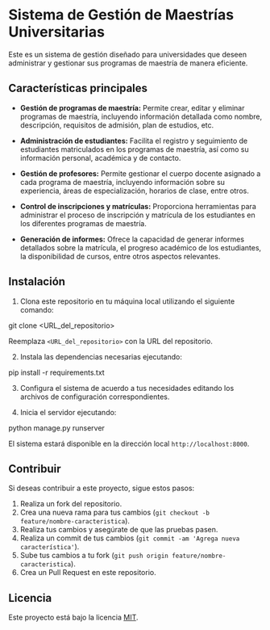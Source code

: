 # Sistema de Gestión de Maestrías Universitarias

Este es un sistema de gestión diseñado para universidades que deseen administrar y gestionar sus programas de maestría de manera eficiente.

## Características principales

- **Gestión de programas de maestría:** Permite crear, editar y eliminar programas de maestría, incluyendo información detallada como nombre, descripción, requisitos de admisión, plan de estudios, etc.

- **Administración de estudiantes:** Facilita el registro y seguimiento de estudiantes matriculados en los programas de maestría, así como su información personal, académica y de contacto.

- **Gestión de profesores:** Permite gestionar el cuerpo docente asignado a cada programa de maestría, incluyendo información sobre su experiencia, áreas de especialización, horarios de clase, entre otros.

- **Control de inscripciones y matrículas:** Proporciona herramientas para administrar el proceso de inscripción y matrícula de los estudiantes en los diferentes programas de maestría.

- **Generación de informes:** Ofrece la capacidad de generar informes detallados sobre la matrícula, el progreso académico de los estudiantes, la disponibilidad de cursos, entre otros aspectos relevantes.

## Instalación

1. Clona este repositorio en tu máquina local utilizando el siguiente comando:

git clone <URL_del_repositorio>

Reemplaza `<URL_del_repositorio>` con la URL del repositorio.

2. Instala las dependencias necesarias ejecutando:

pip install -r requirements.txt

3. Configura el sistema de acuerdo a tus necesidades editando los archivos de configuración correspondientes.

4. Inicia el servidor ejecutando:

python manage.py runserver

El sistema estará disponible en la dirección local `http://localhost:8000`.

## Contribuir

Si deseas contribuir a este proyecto, sigue estos pasos:

1. Realiza un fork del repositorio.
2. Crea una nueva rama para tus cambios (`git checkout -b feature/nombre-caracteristica`).
3. Realiza tus cambios y asegúrate de que las pruebas pasen.
4. Realiza un commit de tus cambios (`git commit -am 'Agrega nueva característica'`).
5. Sube tus cambios a tu fork (`git push origin feature/nombre-caracteristica`).
6. Crea un Pull Request en este repositorio.

## Licencia

Este proyecto está bajo la licencia [MIT](LICENSE).